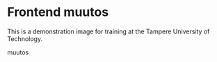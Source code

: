 # Frontend muutos

This is a demonstration image for training at the Tampere University of Technology.

muutos
